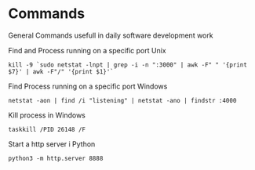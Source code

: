 # Commands
General Commands usefull in daily software development work

Find and Process running on a specific port Unix

    kill -9 `sudo netstat -lnpt | grep -i -n ":3000" | awk -F" " '{print $7}' | awk -F"/" '{print $1}'`


Find Process running on a specific port Windows

    netstat -aon | find /i "listening" | netstat -ano | findstr :4000

Kill process in Windows

    taskkill /PID 26148 /F

Start a http server i Python

    python3 -m http.server 8888


